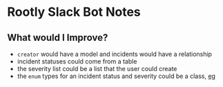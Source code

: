 # Rootly Slack Bot Notes

## What would I Improve?

- `creator` would have a model and incidents would have a relationship
- incident statuses could come from a table
- the severity list could be a list that the user could create
- the `enum` types for an incident status and severity could be a class, [eg][enum]

<!-- references -->

[enum]: https://naturaily.com/blog/ruby-on-rails-enum

